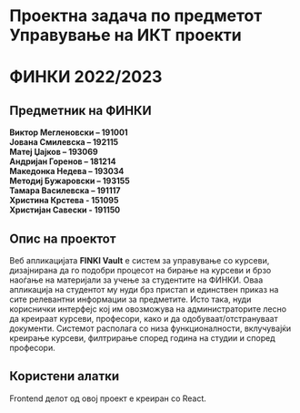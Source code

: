 # Проектна задача по предметот Управување на ИКТ проекти
# ФИНКИ 2022/2023

## Предметник на ФИНКИ

<b>Виктор Мегленовски – 191001 <br>
Јована Смилевска – 192115<br>
Матеј Џајков – 193069<br>
Андријан Горенов – 181214<br>
Македонка Недева – 193034<br>
Методиј Бужаровски – 193155<br>
Тамара Василевска – 191117<br>
Христина Крстева - 151095<br>
Христијан Савески - 191150</b><br>


## Опис на проектот

Веб апликацијата <b>FINKI Vault</b> e систем за управување со курсеви, дизајнирана да го подобри процесот на бирање на курсеви и брзо наоѓање на материјали за учење за студентите на ФИНКИ. Оваа апликација на студентот му нуди брз пристап и единствен приказ на сите релевантни информации за предметите. Исто така, нуди кориснички интерфејс кој им овозможува на администраторите лесно да креираат курсеви, професори, како и да одобуваат/отстрануваат документи. Системот располага со низа функционалности, вклучувајќи креирање курсеви, филтрирање според година на студии и според професори.


## Користени алатки

Frontend делот од овој проект е креиран со React. 
